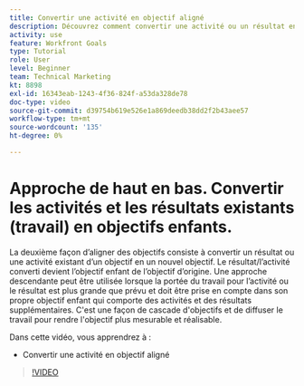 ```yaml
---
title: Convertir une activité en objectif aligné
description: Découvrez comment convertir une activité ou un résultat en objectif aligné dans les [!DNL Goals].
activity: use
feature: Workfront Goals
type: Tutorial
role: User
level: Beginner
team: Technical Marketing
kt: 8898
exl-id: 16343eab-1243-4f36-824f-a53da328de78
doc-type: video
source-git-commit: d39754b619e526e1a869deedb38dd2f2b43aee57
workflow-type: tm+mt
source-wordcount: '135'
ht-degree: 0%

---
```


# Approche de haut en bas. Convertir les activités et les résultats existants (travail) en objectifs enfants.

La deuxième façon d’aligner des objectifs consiste à convertir un résultat ou une activité existant d’un objectif en un nouvel objectif. Le résultat/l’activité converti devient l’objectif enfant de l’objectif d’origine. Une approche descendante peut être utilisée lorsque la portée du travail pour l’activité ou le résultat est plus grande que prévu et doit être prise en compte dans son propre objectif enfant qui comporte des activités et des résultats supplémentaires. C&#39;est une façon de cascade d&#39;objectifs et de diffuser le travail pour rendre l&#39;objectif plus mesurable et réalisable.

Dans cette vidéo, vous apprendrez à :

* Convertir une activité en objectif aligné

>[!VIDEO](https://video.tv.adobe.com/v/335192/?quality=12)
